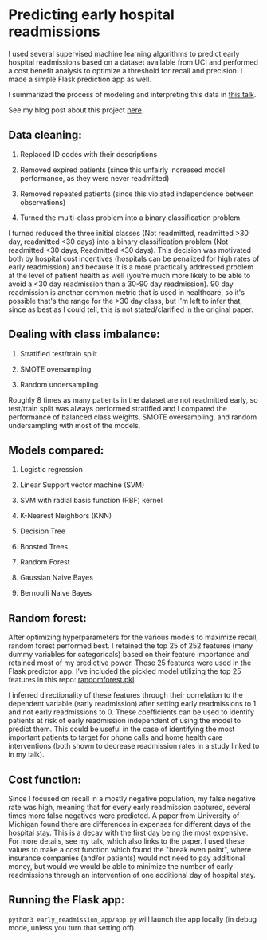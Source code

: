 # Predicting early hospital readmissions
I used several supervised machine learning algorithms to predict early hospital readmissions based on a dataset available from UCI and performed a cost benefit analysis to optimize a threshold for recall and precision. I made a simple Flask prediction app as well.

I summarized the process of modeling and interpreting this data in [this talk](Predicting%20patient%20readmission%20-%20JNE.pdf).

See my blog post about this project [here](https://jack-etheredge.github.io/predicting-patient-readmission/).


## Data cleaning:

1. Replaced ID codes with their descriptions

2. Removed expired patients (since this unfairly increased model performance, as they were never readmitted)

3. Removed repeated patients (since this violated independence between observations)

4. Turned the multi-class problem into a binary classification problem.

I turned reduced the three initial classes (Not readmitted, readmitted >30 day, readmitted <30 days) into a binary classification problem (Not readmitted <30 days, Readmitted <30 days). This decision was motivated both by hospital cost incentives (hospitals can be penalized for high rates of early readmission) and because it is a more practically addressed problem at the level of patient health as well (you're much more likely to be able to avoid a <30 day readmission than a 30-90 day readmission). 90 day readmission is another common metric that is used in healthcare, so it's possible that's the range for the >30 day class, but I'm left to infer that, since as best as I could tell, this is not stated/clarified in the original paper.


## Dealing with class imbalance:

1. Stratified test/train split

2. SMOTE oversampling

3. Random undersampling

Roughly 8 times as many patients in the dataset are not readmitted early, so test/train split was always performed stratified and I compared the performance of balanced class weights, SMOTE oversampling, and random undersampling with most of the models.


## Models compared:

1. Logistic regression

2. Linear Support vector machine (SVM)

3. SVM with radial basis function (RBF) kernel

4. K-Nearest Neighbors (KNN)

5. Decision Tree

6. Boosted Trees

7. Random Forest

8. Gaussian Naive Bayes

9. Bernoulli Naive Bayes


## Random forest:

After optimizing hyperparameters for the various models to maximize recall, random forest performed best. I retained the top 25 of 252 features (many dummy variables for categoricals) based on their feature importance and retained most of my predictive power. These 25 features were used in the Flask predictor app. I've included the pickled model utilizing the top 25 features in this repo: [randomforest.pkl](/Predictor_site_diabetes_flask/randomforest.pkl).

I inferred directionality of these features through their correlation to the dependent variable (early readmission) after setting early readmissions to 1 and not early readmissions to 0. These coefficients can be used to identify patients at risk of early readmission independent of using the model to predict them. This could be useful in the case of identifying the most important patients to target for phone calls and home health care interventions (both shown to decrease readmission rates in a study linked to in my talk).


## Cost function:

Since I focused on recall in a mostly negative population, my false negative rate was high, meaning that for every early readmission captured, several times more false negatives were predicted. A paper from University of Michigan found there are differences in expenses for different days of the hospital stay. This is a decay with the first day being the most expensive. For more details, see my talk, which also links to the paper. I used these values to make a cost function which found the "break even point", where insurance companies (and/or patients) would not need to pay additional money, but would we would be able to minimize the number of early readmissions through an intervention of one additional day of hospital stay.


## Running the Flask app:

`python3 early_readmission_app/app.py` will launch the app locally (in debug mode, unless you turn that setting off).
